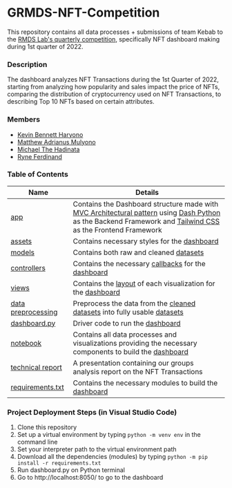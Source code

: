 # GRMDS-NFT-Competition
This repository contains all data processes + submissions of team Kebab to the [RMDS Lab's quarterly competition](https://grmds.org/comp/nft), specifically NFT dashboard making during 1st quarter of 2022.

### Description
The dashboard analyzes NFT Transactions during the 1st Quarter of 2022, starting from analyzing how popularity and sales impact the price of NFTs, comparing the distribution of cryptocurrency used on NFT Transactions, to describing Top 10 NFTs based on certain attributes. 

### Members
- [Kevin Bennett Haryono](https://github.com/kevinbennetth)
- [Matthew Adrianus Mulyono](https://github.com/Matthew1906)
- [Michael The Hadinata](https://github.com/blitzen23)
- [Ryne Ferdinand](https://github.com/RyneFerdinand)

### Table of Contents
|Name|Details|
|----|-------|
|[app](/app)|Contains the Dashboard structure made with [MVC Architectural pattern](https://en.wikipedia.org/wiki/Model%E2%80%93view%E2%80%93controller) using [Dash Python](https://dash.plotly.com/) as the Backend Framework and [Tailwind CSS](https://tailwindcss.com/) as the Frontend Framework|
|[assets](/app/assets)|Contains necessary styles for the [dashboard](https://nft-transaction-dashboard.herokuapp.com/)|
|[models](/app/models)|Contains both raw and cleaned [datasets](https://en.wikipedia.org/wiki/Data_set)|
|[controllers](/app/controllers)|Contains the necessary [callbacks](https://dash.plotly.com/basic-callbacks) for the [dashboard](https://nft-transaction-dashboard.herokuapp.com/)|
|[views](/app/views)|Contains the [layout](https://dash.plotly.com/layout) of each visualization for the [dashboard](https://nft-transaction-dashboard.herokuapp.com/)|
|[data preprocessing](/app/preprocessing.py)|Preprocess the data from the [cleaned datasets](/app/models/cleaned-datasets) into fully usable [datasets]((https://en.wikipedia.org/wiki/Data_set))|
|[dashboard.py](dashboard.py)|Driver code to run the [dashboard](https://nft-transaction-dashboard.herokuapp.com/)|
|[notebook](GRMDS%20NFT%20Analysis.ipynb)|Contains all data processes and visualizations providing the necessary components to build the [dashboard](https://nft-transaction-dashboard.herokuapp.com/)|
|[technical report](GRMDS%20NFT%20Technical%20Report.pdf)| A presentation containing our groups analysis report on the NFT Transactions|
|[requirements.txt](requirements.txt)|Contains the necessary modules to build the [dashboard](https://nft-transaction-dashboard.herokuapp.com/)|

### Project Deployment Steps (in Visual Studio Code)
1. Clone this repository
2. Set up a virtual environment by typing ```python -m venv env``` in the command line
3. Set your interpreter path to the virtual environment path
4. Download all the dependencies (modules) by typing ```python -m pip install -r requirements.txt```
5. Run dashboard.py on Python terminal
6. Go to http://localhost:8050/ to go to the dashboard
